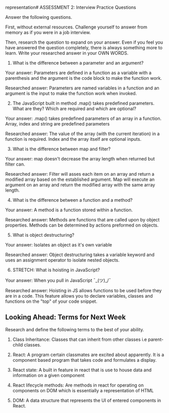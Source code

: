 representation# ASSESSMENT 2: Interview Practice Questions

Answer the following questions.

First, without external resources. Challenge yourself to answer from memory as if you were in a job interview.

Then, research the question to expand on your answer. Even if you feel you have answered the question completely, there is always something more to learn. Write your researched answer in your OWN WORDS.

1. What is the difference between a parameter and an argument?

  Your answer: Parameters are defined in a function as a variable with a parenthesis and the argument is the code block to make the function work.

  Researched answer: Parameters are named variables in a function and an argument is the input to make the function work when invoked.



2. The JavaScript built in method .map() takes predefined parameters. What are they? Which are required and which are optional?

  Your answer: .map() takes predefined parameters of an array in a function. Array, index and string are predefined parameters

  Researched answer: The value of the array (with the current iteration) in a function is required. Index and the array itself are optional inputs.  



3. What is the difference between map and filter?

  Your answer: map doesn't decrease the array length when returned but filter can.

  Researched answer: Filter will asses each item on an array and return a modified array based on the established argument. Map will execute an argument on an array and return the modified array with the same array length.



4. What is the difference between a function and a method?

  Your answer: A method is a function stored within a function.  

  Researched answer: Methods are functions that are called upon by object properties. Methods can be determined by actions preformed on objects.



5. What is object destructuring?

  Your answer: Isolates an object as it's own variable

  Researched answer: Object destructuring takes a variable keyword and uses an assignment operator to isolate nested objects.



6. STRETCH: What is hoisting in JavaScript?

  Your answer: When you pull in JavaScript ¯\_(ツ)_/¯

  Researched answer: Hoisting in JS allows functions to be used before they are in a code. This feature allows you to declare variables, classes and functions on the "top" of your code snippet.



## Looking Ahead: Terms for Next Week

Research and define the following terms to the best of your ability.

1. Class Inheritance: Classes that can inherit from other classes i.e parent-child classes.  

2. React: A program certain classmates are excited about apparently. It is a component based program that takes code and formulates a display.

3. React state: A built in feature in react that is use to house data and information on a given component

4. React lifecycle methods: Are methods in react for operating on components on DOM which is essentially a representation of HTML

5. DOM: A data structure that represents the UI of entered components in React.
